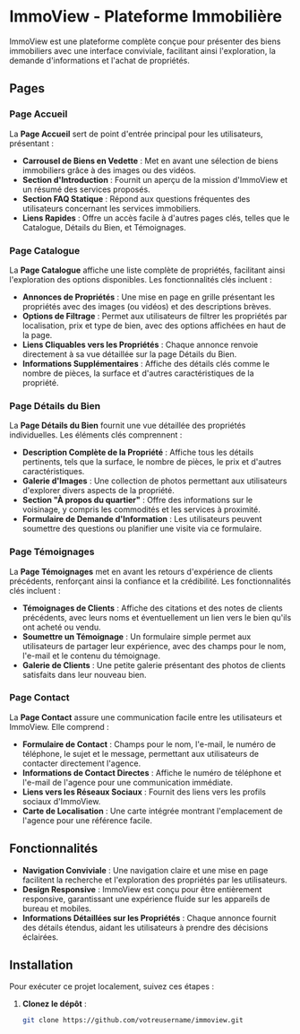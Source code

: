# ImmoView - Plateforme Immobilière

ImmoView est une plateforme complète conçue pour présenter des biens immobiliers avec une interface conviviale, facilitant ainsi l'exploration, la demande d'informations et l'achat de propriétés.

## Pages

### Page Accueil

La **Page Accueil** sert de point d'entrée principal pour les utilisateurs, présentant :

- **Carrousel de Biens en Vedette** : Met en avant une sélection de biens immobiliers grâce à des images ou des vidéos.
- **Section d'Introduction** : Fournit un aperçu de la mission d'ImmoView et un résumé des services proposés.
- **Section FAQ Statique** : Répond aux questions fréquentes des utilisateurs concernant les services immobiliers.
- **Liens Rapides** : Offre un accès facile à d'autres pages clés, telles que le Catalogue, Détails du Bien, et Témoignages.

### Page Catalogue

La **Page Catalogue** affiche une liste complète de propriétés, facilitant ainsi l'exploration des options disponibles. Les fonctionnalités clés incluent :

- **Annonces de Propriétés** : Une mise en page en grille présentant les propriétés avec des images (ou vidéos) et des descriptions brèves.
- **Options de Filtrage** : Permet aux utilisateurs de filtrer les propriétés par localisation, prix et type de bien, avec des options affichées en haut de la page.
- **Liens Cliquables vers les Propriétés** : Chaque annonce renvoie directement à sa vue détaillée sur la page Détails du Bien.
- **Informations Supplémentaires** : Affiche des détails clés comme le nombre de pièces, la surface et d'autres caractéristiques de la propriété.

### Page Détails du Bien

La **Page Détails du Bien** fournit une vue détaillée des propriétés individuelles. Les éléments clés comprennent :

- **Description Complète de la Propriété** : Affiche tous les détails pertinents, tels que la surface, le nombre de pièces, le prix et d'autres caractéristiques.
- **Galerie d'Images** : Une collection de photos permettant aux utilisateurs d'explorer divers aspects de la propriété.
- **Section "À propos du quartier"** : Offre des informations sur le voisinage, y compris les commodités et les services à proximité.
- **Formulaire de Demande d'Information** : Les utilisateurs peuvent soumettre des questions ou planifier une visite via ce formulaire.

### Page Témoignages

La **Page Témoignages** met en avant les retours d'expérience de clients précédents, renforçant ainsi la confiance et la crédibilité. Les fonctionnalités clés incluent :

- **Témoignages de Clients** : Affiche des citations et des notes de clients précédents, avec leurs noms et éventuellement un lien vers le bien qu'ils ont acheté ou vendu.
- **Soumettre un Témoignage** : Un formulaire simple permet aux utilisateurs de partager leur expérience, avec des champs pour le nom, l'e-mail et le contenu du témoignage.
- **Galerie de Clients** : Une petite galerie présentant des photos de clients satisfaits dans leur nouveau bien.

### Page Contact

La **Page Contact** assure une communication facile entre les utilisateurs et ImmoView. Elle comprend :

- **Formulaire de Contact** : Champs pour le nom, l'e-mail, le numéro de téléphone, le sujet et le message, permettant aux utilisateurs de contacter directement l'agence.
- **Informations de Contact Directes** : Affiche le numéro de téléphone et l'e-mail de l'agence pour une communication immédiate.
- **Liens vers les Réseaux Sociaux** : Fournit des liens vers les profils sociaux d'ImmoView.
- **Carte de Localisation** : Une carte intégrée montrant l'emplacement de l'agence pour une référence facile.

## Fonctionnalités

- **Navigation Conviviale** : Une navigation claire et une mise en page facilitent la recherche et l'exploration des propriétés par les utilisateurs.
- **Design Responsive** : ImmoView est conçu pour être entièrement responsive, garantissant une expérience fluide sur les appareils de bureau et mobiles.
- **Informations Détaillées sur les Propriétés** : Chaque annonce fournit des détails étendus, aidant les utilisateurs à prendre des décisions éclairées.

## Installation

Pour exécuter ce projet localement, suivez ces étapes :

1. **Clonez le dépôt** :
   ```bash
   git clone https://github.com/votreusername/immoview.git
